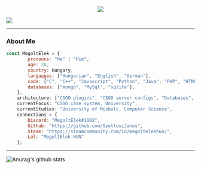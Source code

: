 <div align = "center"><img src="https://cdn.discordapp.com/attachments/666303695323136010/985695150544134214/Nevtelen.png?width=150&height=150"></div>

![](https://komarev.com/ghpvc/?username=SzollosiJanos&color=blue&style=plastic)

---

### About Me
```javascript
const MegoltElek = {
        pronouns: "He" | "Him",
        age: 20,
        country: Hungary,
        languages: ["Hungarian", "English", "German"],
        code: ["C", "C++", "Javascript", "Python", "Java", "PHP", "HTML"],
        databases: ["mongo", "MySql", "sqlite"],
    },
    architecture: ["CSGO plugins", "CSGO server configs", "Databases", "Cheats", "Hacks", "Viruses"],
    currentFocus: "CSGO case system, University",
    currentStudies: "University of Miskolc, Computer Science",
    connections = {
        Discord: "MegoltElek#1102",
        Github: "https://github.com/SzollosiJanos",
        Steam: "https://steamcommunity.com/id/megoltelekhun/",
        Lol: "MegoltElek HUN"
    };
```

---

![Anurag's github stats](https://github-readme-stats.vercel.app/api?username=SzollosiJanos&show_icons=true&theme=radical)

